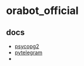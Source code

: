 # orabot_official

## docs
- [psycopg2](https://pypi.org/project/psycopg2/)   
- [pytelegram](https://pytba.readthedocs.io/en/latest/)
- 
